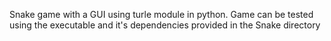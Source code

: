 Snake game with a GUI using turle module in python.
Game can be tested using the executable and it's dependencies provided in the Snake directory
